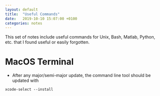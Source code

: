 ```yaml
---
layout: default
title:  "Useful Commands"
date:   2019-10-10 15:07:00 +0100
categories: notes
---
```


This set of notes include useful commands for Unix, Bash, Matlab, Python, etc. that I found useful or easily forgotten.

# MacOS Terminal

- After any major/semi-major update, the command line tool should be updated with 

```
xcode-select --install
```


